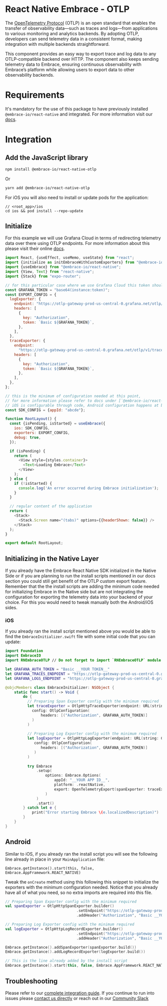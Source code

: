 # React Native Embrace - OTLP

The [OpenTelemetry Protocol](https://opentelemetry.io/docs/specs/otel/protocol/) (OTLP) is an open standard that enables the transfer of observability data—such as traces and logs—from applications to various monitoring and analytics backends. By adopting OTLP, developers can send telemetry data in a consistent format, making integration with multiple backends straightforward. 

This component provides an easy way to export trace and log data to any OTLP-compatible backend over HTTP. The component also keeps sending telemetry data to Embrace, ensuring continuous observability with Embrace’s platform while allowing users to export data to other observability backends.

# Requirements

It's mandatory for the use of this package to have previously installed `@embrace-io/react-native` and integrated. For more information visit our [docs](https://embrace.io/docs/react-native/integration/).

# Integration

## Add the JavaScript library

```sh
npm install @embrace-io/react-native-otlp
```

Or

```sh
yarn add @embrace-io/react-native-otlp
```

For iOS you will also need to install or update pods for the application:

```shell
// <root_app>/ios
cd ios && pod install --repo-update
```

## Initialize

For this example we will use Grafana Cloud in terms of redirecting telemetry data over there using OTLP endpoints. For more information about this please visit their online [docs](https://grafana.com/docs/grafana-cloud/send-data/otlp/send-data-otlp/).

```javascript
import React, {useEffect, useMemo, useState} from "react";
import {initialize as initEmbraceWithCustomExporters} from "@embrace-io/react-native-otlp";
import {useEmbrace} from "@embrace-io/react-native";
import {View, Text} from "react-native";
import {Stack} from "expo-router";

// for this particular case where we use Grafana Cloud this token should be passed with the format `instance:token` converted into a base64 string.
const GRAFANA_TOKEN = "base64(instance:token)";
const EXPORT_CONFIG = {
  logExporter: {
    endpoint: "https://otlp-gateway-prod-us-central-0.grafana.net/otlp/v1/logs",
    headers: [
      {
        key: "Authorization",
        token: `Basic ${GRAFANA_TOKEN}`,
      },
    ],
  },
  traceExporter: {
    endpoint:
      "https://otlp-gateway-prod-us-central-0.grafana.net/otlp/v1/traces",
    headers: [
      {
        key: "Authorization",
        token: `Basic ${GRAFANA_TOKEN}`,
      },
    ],
  },
};

// this is the minimum of configuration needed at this point,
// for more information please refer to docs under [`@embrace-io/react-native`](../core).
// iOS is configurable through code, Android configuration happens at build time
const SDK_CONFIG = {appId: "abcde"};

function RootLayout() {
  const {isPending, isStarted} = useEmbrace({
    ios: SDK_CONFIG,
    exporters: EXPORT_CONFIG,
    debug: true,
  });

  if (isPending) {
    return (
      <View style={styles.container}>
        <Text>Loading Embrace</Text>
      </View>
    );
  } else {
    if (!isStarted) {
      console.log('An error occurred during Embrace initialization');
    }
  }

  // regular content of the application
  return (
    <Stack>
      <Stack.Screen name="(tabs)" options={{headerShown: false}} />
    </Stack>
  );
}

export default RootLayout;
```

## Initializing in the Native Layer

If you already have the Embrace React Native SDK initialized in the Native Side or if you are planning to run the install scripts mentioned in our docs section you could still get benefit of the OTLP custom export feature. Remember that the the install scripts are adding the minimum code needed for initializing Embrace in the Native side but are not integrating the configuration for exporting the telemetry data into your backend of your choice. For this you would need to tweak manually both the Android/iOS sides.

### iOS

If you already ran the install script mentioned above you would be able to find the `EmbraceInitializer.swift` file with some initial code that you can update:

```swift
import Foundation
import EmbraceIO
import RNEmbraceOTLP // Do not forget to import `RNEmbraceOTLP` module which will make the proper classes available

let GRAFANA_AUTH_TOKEN = "Basic __YOUR TOKEN__"
let GRAFANA_TRACES_ENDPOINT = "https://otlp-gateway-prod-us-central-0.grafana.net/otlp/v1/traces"
let GRAFANA_LOGS_ENDPOINT = "https://otlp-gateway-prod-us-central-0.grafana.net/otlp/v1/logs"

@objcMembers class EmbraceInitializer: NSObject {
    static func start() -> Void {
        do {
          // Preparing Span Exporter config with the minimum required
          let traceExporter = OtlpHttpTraceExporter(endpoint: URL(string: GRAFANA_TRACES_ENDPOINT)!,
            config: OtlpConfiguration(
                headers: [("Authorization", GRAFANA_AUTH_TOKEN)]
            )
          )
          
          // Preparing Log Exporter config with the minimum required
          let logExporter = OtlpHttpLogExporter(endpoint: URL(string: GRAFANA_LOGS_ENDPOINT)!,
             config: OtlpConfiguration(
                headers: [("Authorization", GRAFANA_AUTH_TOKEN)]
             )
          )
          
          try Embrace
              .setup(
                  options: Embrace.Options(
                      appId: "__YOUR APP ID__",
                      platform: .reactNative,
                      export: OpenTelemetryExport(spanExporter: traceExporter, logExporter: logExporter) // passing the configuration into `export`
                  )
              )
              .start()
        } catch let e {
            print("Error starting Embrace \(e.localizedDescription)")
        }
    }
}
```

## Android

Similar to iOS, if you already ran the install script you will see the following line already in place in your `MainApplication` file:

```
Embrace.getInstance().start(this, false, Embrace.AppFramework.REACT_NATIVE)
```

Tweak the `onCreate` method using this following this snippet to initialize the exporters with the minimum configuration needed. Notice that you already have all of what you need, so no extra imports are required into this file.

```kotlin
// Preparing Span Exporter config with the minimum required
val spanExporter = OtlpHttpSpanExporter.builder()
                                .setEndpoint("https://otlp-gateway-prod-us-central-0.grafana.net/otlp/v1/traces")
                                .addHeader("Authorization", "Basic __YOUR TOKEN__")

// Preparing Log Exporter config with the minimum required
val logExporter = OtlpHttpLogRecordExporter.builder()
                                .setEndpoint("https://otlp-gateway-prod-us-central-0.grafana.net/otlp/v1/logs")
                                .addHeader("Authorization", "Basic __YOUR TOKEN__")

Embrace.getInstance().addSpanExporter(spanExporter.build())
Embrace.getInstance().addLogRecordExporter(logExporter.build())

// This is the line already added by the install script
Embrace.getInstance().start(this, false, Embrace.AppFramework.REACT_NATIVE)
```


## Troubleshooting

Please refer to our [complete integration guide](https://embrace.io/docs/react-native/integration/). If you continue
to run into issues please [contact us directly](mailto:support@embrace.io) or reach out in our [Community Slack](https://community.embrace.io)
